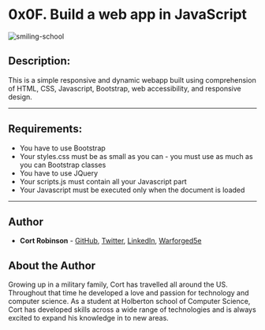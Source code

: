 # 0x0F. Build a web app in JavaScript

![smiling-school](https://user-images.githubusercontent.com/61477167/139351175-a6152e15-0602-4766-9e71-997b413693e2.png)

## Description:
This is a simple responsive and dynamic webapp built using comprehension of HTML, CSS, Javascript, Bootstrap, web accessibility, and responsive design.

---
## Requirements:
* You have to use Bootstrap
* Your styles.css must be as small as you can - you must use as much as you can Bootstrap classes
* You have to use JQuery
* Your scripts.js must contain all your Javascript part
* Your Javascript must be executed only when the document is loaded
---

## Author
* **Cort Robinson** - [GitHub](https://github.com/cort-robinson), [Twitter](https://twitter.com/cort_robinson), [LinkedIn](https://www.linkedin.com/in/cort-robinson-4201b41a9/), [Warforged5e](https://warforged5e.com)

## About the Author ##
  Growing up in a military family, Cort has travelled all around the US. Throughout that time he developed a love and passion for technology and computer science. As a student at Holberton school of Computer Science, Cort has developed skills across a wide range of technologies and is always excited to expand his knowledge in to new areas.
